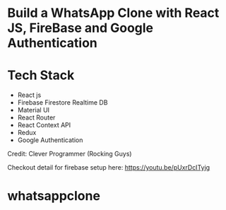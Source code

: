 # Build a WhatsApp Clone with React JS, FireBase and Google Authentication

# Tech Stack
- React js
- Firebase Firestore Realtime DB
- Material UI
- React Router
- React Context API
- Redux
- Google Authentication

Credit: Clever Programmer (Rocking Guys)

Checkout detail for firebase setup here: https://youtu.be/pUxrDcITyjg 
# whatsappclone
